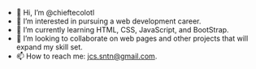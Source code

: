 - 👋 Hi, I’m @chieftecolotl
- 👀 I’m interested in pursuing a web development career.
- 🌱 I’m currently learning HTML, CSS, JavaScript, and BootStrap.
- 💞️ I’m looking to collaborate on web pages and other projects that will expand my skill set. 
- 📫 How to reach me: jcs.sntn@gmail.com.

<!---
chieftecolotl/chieftecolotl is a ✨ special ✨ repository because its `README.md` (this file) appears on your GitHub profile.
You can click the Preview link to take a look at your changes.
--->

